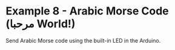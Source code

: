 # Example 8 - Arabic Morse Code (مرحبا World!)

Send Arabic Morse code using the built-in LED in the Arduino.

